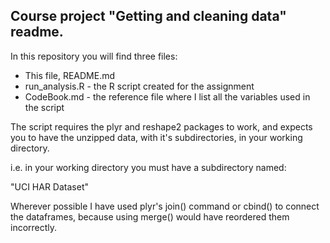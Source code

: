 ## Course project "Getting and cleaning data" readme.

In this repository you will find three files:

* This file, README.md
* run_analysis.R - the R script created for the assignment
* CodeBook.md - the reference file where I list all the variables used in the
  script

 The script requires the plyr and reshape2 packages to work, and expects
 you to have the unzipped data, with it's subdirectories, in your working
 directory.

i.e. in your working directory you must have a subdirectory named:

"UCI HAR Dataset"

Wherever possible I have used plyr's join() command or cbind() to connect the
dataframes, because using merge() would have reordered them incorrectly.
